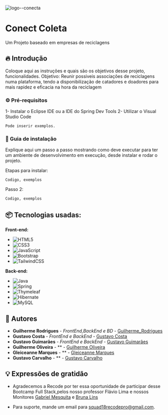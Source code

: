 ![logo--conecta](https://github.com/Squad18Recode/Squad18-Spring/assets/141359733/5d8ce085-bec5-4044-b2a1-a32d6bae1610)

# Conect Coleta

Um Projeto baseado em empresas de reciclagens

## 🔥 Introdução

Coloque aqui as instruções e quais são os objetivos desse projeto, funcionalidades.
Objetivo: Reunir possiveis associações de reciclagens numa plataforma, tendo a disponibilização de catadores e doadores para mais rapidez e eficacia na hora da reciclagem

### ⚙️ Pré-requisitos

1- Instalar o Eclipse IDE ou a IDE do Spring Dev Tools
2- Utilizar o Visual Studio Code

```
Pode inserir exemplos.
```

### 🔨 Guia de instalação

Explique aqui um passo a passo mostrando como deve executar para ter um ambiente de desenvolvimento em execução, desde instalar e rodar o projeto.

Etapas para instalar:

```
Codigo, exemplos
```
Passo 2:
```
Codigo, exemplos
```


## 📦 Tecnologias usadas:

**Front-end:**
* ![HTML5](https://img.shields.io/badge/html5-%23E34F26.svg?style=for-the-badge&logo=html5&logoColor=white)
* ![CSS3](https://img.shields.io/badge/css3-%231572B6.svg?style=for-the-badge&logo=css3&logoColor=white)
* ![JavaScript](https://img.shields.io/badge/javascript-%23323330.svg?style=for-the-badge&logo=javascript&logoColor=%23F7DF1E)
* ![Bootstrap](https://img.shields.io/badge/bootstrap-%238511FA.svg?style=for-the-badge&logo=bootstrap&logoColor=white)
* ![TailwindCSS](https://img.shields.io/badge/tailwindcss-%2338B2AC.svg?style=for-the-badge&logo=tailwind-css&logoColor=white)

**Back-end:**
* ![Java](https://img.shields.io/badge/java-%23ED8B00.svg?style=for-the-badge&logo=openjdk&logoColor=white)
* ![Spring](https://img.shields.io/badge/spring-%236DB33F.svg?style=for-the-badge&logo=spring&logoColor=white)
* ![Thymeleaf](https://img.shields.io/badge/Thymeleaf-%23005C0F.svg?style=for-the-badge&logo=Thymeleaf&logoColor=white)
* ![Hibernate](https://img.shields.io/badge/Hibernate-59666C?style=for-the-badge&logo=Hibernate&logoColor=white)
* ![MySQL](https://img.shields.io/badge/mysql-%2300f.svg?style=for-the-badge&logo=mysql&logoColor=white)

## 👷 Autores

* **Guilherme Rodrigues** - *FrontEnd,BackEnd e BD* - [Guilherme_Rodrigues](https://github.com/GuiAlvesR)
* **Gustavo Costa** - *FrontEnd e BackEnd* - [Gustavo Costa](https://github.com/GustavPcosta)
* **Gustavo Guimarães** - *FrontEnd e BackEnd* - [Gustavo Guimarães]()
* **Guilherme Oliveira** - ** - [Guilherme Oliveira](https://github.com/Guilherme403)
* **Gleiceanne Marques** - ** - [Gleiceanne Marques]()
* **Gustavo Carvalho** - ** - [Gustavo Carvalho]()


## 💡 Expressões de gratidão

* Agradecemos a Recode por ter essa oportunidade de participar desse Bootcamp Full Stack,pelos nosso professor Flávio Lima e nossos Monitores [Gabriel Mesquita](https://github.com/zailua) e [Bruna Lins](https://github.com/bruna-lins)
  
* Para suporte, mande um email para squad18recodepro@gmail.com.
